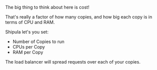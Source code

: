 The big thing to think about here is cost!

That's really a factor of how many copies, and how big each copy is in terms of CPU and RAM.

Shipula let's you set:

- Number of Copies to run
- CPUs per Copy
- RAM per Copy

The load balancer will spread requests over each of your copies.
